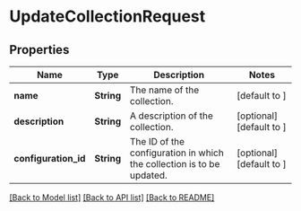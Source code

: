 # UpdateCollectionRequest

## Properties
Name | Type | Description | Notes
------------ | ------------- | ------------- | -------------
**name** | **String** | The name of the collection. | [default to ]
**description** | **String** | A description of the collection. | [optional] [default to ]
**configuration_id** | **String** | The ID of the configuration in which the collection is to be updated. | [optional] [default to ]

[[Back to Model list]](../README.md#documentation-for-models) [[Back to API list]](../README.md#documentation-for-api-endpoints) [[Back to README]](../README.md)


